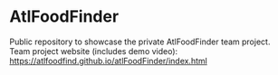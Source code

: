 # AtlFoodFinder
Public repository to showcase the private AtlFoodFinder team project. <br/>
Team project website (includes demo video): https://atlfoodfind.github.io/atlFoodFinder/index.html
